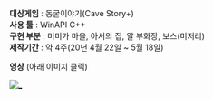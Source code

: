 **대상게임** : 동굴이야기(Cave Story+)  
**사용 툴** : WinAPI C++  
**구현 부분** : 미미가 마을, 아서의 집, 알 부화장, 보스(미저리)  
**제작기간** : 약 4주(20년 4월 22일 ~ 5월 18일)

**영상** (아래 이미지 클릭)

[![_](https://images.velog.io/images/acodeam/post/63f6cd04-8696-4de4-b9ca-e0a2d466ddad/Honeycam%202020-05-20%2013-43-39.gif)](https://www.youtube.com/watch?v=gbSyBQqJyiA)
